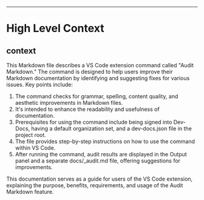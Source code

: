 

  ---
# High Level Context
## context
This Markdown file describes a VS Code extension command called "Audit Markdown." The command is designed to help users improve their Markdown documentation by identifying and suggesting fixes for various issues. Key points include:

1. The command checks for grammar, spelling, content quality, and aesthetic improvements in Markdown files.
2. It's intended to enhance the readability and usefulness of documentation.
3. Prerequisites for using the command include being signed into Dev-Docs, having a default organization set, and a dev-docs.json file in the project root.
4. The file provides step-by-step instructions on how to use the command within VS Code.
5. After running the command, audit results are displayed in the Output panel and a separate docs/_audit.md file, offering suggestions for improvements.

This documentation serves as a guide for users of the VS Code extension, explaining the purpose, benefits, requirements, and usage of the Audit Markdown feature.

  
